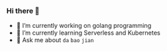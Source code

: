### Hi there 👋

- 🔭  I’m currently working on golang programming
- 🌱  I’m currently learning Serverless and Kubernetes
- 💬  Ask me about `da` `bao` `jian`


<!--
**liuhao2050/liuhao2050** is a ✨ _special_ ✨ repository because its `README.md` (this file) appears on your GitHub profile.

Here are some ideas to get you started:

- 🔭 I’m currently working on ...
- 🌱 I’m currently learning ...
- 👯 I’m looking to collaborate on ...
- 🤔 I’m looking for help with ...
- 📫 How to reach me: ...
- 😄 Pronouns: ...
- ⚡ Fun fact: ...
-->
